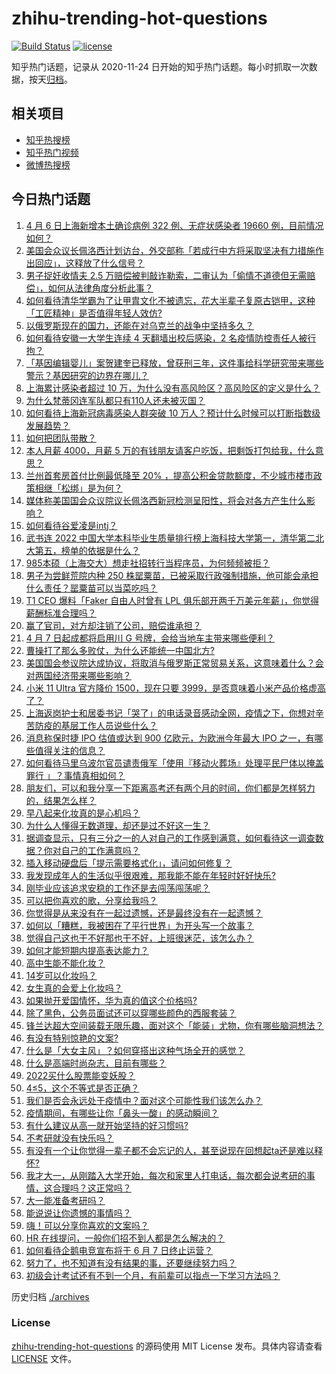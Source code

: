 # zhihu-trending-hot-questions

[![Build Status](https://github.com/justjavac/zhihu-trending-hot-questions/workflows/ci/badge.svg?branch=master)](https://github.com/justjavac/zhihu-trending-hot-questions/actions)
[![license](https://img.shields.io/github/license/justjavac/zhihu-trending-hot-questions)](https://github.com/justjavac/zhihu-trending-hot-questions/blob/master/LICENSE)

知乎热门话题，记录从 2020-11-24 日开始的知乎热门话题。每小时抓取一次数据，按天[归档](./archives)。

## 相关项目

- [知乎热搜榜](https://github.com/justjavac/zhihu-trending-top-search)
- [知乎热门视频](https://github.com/justjavac/zhihu-trending-hot-video)
- [微博热搜榜](https://github.com/justjavac/weibo-trending-hot-search)

## 今日热门话题

<!-- BEGIN -->
<!-- 最后更新时间 Fri Apr 08 2022 01:09:13 GMT+0800 (China Standard Time) -->

1. [4 月 6 日上海新增本土确诊病例 322 例、无症状感染者 19660 例，目前情况如何？](https://www.zhihu.com/question/526450322)
1. [美国会众议长佩洛西计划访台，外交部称「若成行中方将采取坚决有力措施作出回应」，这释放了什么信号？](https://www.zhihu.com/question/526535047)
1. [男子捉奸收情夫 2.5 万赔偿被判敲诈勒索，二审认为「偷情不道德但无需赔偿」，如何从法律角度分析此事？](https://www.zhihu.com/question/526332207)
1. [如何看待清华学霸为了让甲胄文化不被遗忘，花大半辈子复原古铠甲，这种「工匠精神」是否值得年轻人效仿?](https://www.zhihu.com/question/526406784)
1. [以俄罗斯现在的国力，还能在对乌克兰的战争中坚持多久？](https://www.zhihu.com/question/526458825)
1. [如何看待安徽一大学生连续 4 天翻墙出校后感染，2 名疫情防控责任人被行拘？](https://www.zhihu.com/question/526490321)
1. [「基因编辑婴儿」案贺建奎已释放，曾获刑三年，这件事给科学研究带来哪些警示？基因研究的边界在哪儿？](https://www.zhihu.com/question/526499608)
1. [上海累计感染者超过 10 万，为什么没有高风险区？高风险区的定义是什么？](https://www.zhihu.com/question/526257162)
1. [为什么梵蒂冈连军队都只有110人还未被灭国？](https://www.zhihu.com/question/431767839)
1. [如何看待上海新冠病毒感染人群突破 10 万人？预计什么时候可以打断指数级发展趋势？](https://www.zhihu.com/question/526454948)
1. [如何把团队带散？](https://www.zhihu.com/question/442522186)
1. [本人月薪 4000，月薪 5 万的有钱朋友请客户吃饭，把剩饭打包给我，什么意思？](https://www.zhihu.com/question/519940078)
1. [兰州首套房首付比例最低降至 20% ，提高公积金贷款额度，不少城市楼市政策相继「松绑」是为何？](https://www.zhihu.com/question/526208559)
1. [媒体称美国国会众议院议长佩洛西新冠检测呈阳性，将会对各方产生什么影响？](https://www.zhihu.com/question/526606067)
1. [如何看待谷爱凌是intj？](https://www.zhihu.com/question/525865971)
1. [武书连 2022 中国大学本科毕业生质量排行榜上海科技大学第一，清华第二北大第五，榜单的依据是什么？](https://www.zhihu.com/question/526295757)
1. [985本硕（上海交大）想走社招转行当程序员，为何频频被拒？](https://www.zhihu.com/question/525614193)
1. [男子为尝鲜荒院内种 250 株罂粟苗，已被采取行政强制措施，他可能会承担什么责任？罂粟苗可以当菜吃吗？](https://www.zhihu.com/question/526261037)
1. [T1 CEO 爆料「Faker 自由人时曾有 LPL 俱乐部开两千万美元年薪」，你觉得薪酬标准合理吗？](https://www.zhihu.com/question/526478232)
1. [赢了官司，对方却注销了公司，赔偿谁承担？](https://www.zhihu.com/question/492373442)
1. [4 月 7 日起成都将启用川 G 号牌，会给当地车主带来哪些便利？](https://www.zhihu.com/question/526286073)
1. [曹操打了那么多败仗，为什么还能统一中国北方?](https://www.zhihu.com/question/395318337)
1. [美国国会参议院达成协议，将取消与俄罗斯正常贸易关系，这意味着什么？会对两国经济带来哪些影响？](https://www.zhihu.com/question/526506716)
1. [小米 11 Ultra 官方降价 1500，现在只要 3999，是否意味着小米产品价格虚高了？](https://www.zhihu.com/question/524637493)
1. [上海返岗护士和居委书记「哭了」的电话录音感动全网，疫情之下，你想对辛苦防疫的基层工作人员说些什么？](https://www.zhihu.com/question/526303867)
1. [消息称保时捷 IPO 估值或达到 900 亿欧元，为欧洲今年最大 IPO 之一，有哪些值得关注的信息？](https://www.zhihu.com/question/526096899)
1. [如何看待马里乌波尔官员谴责俄军「使用『移动火葬场』处理平民尸体以掩盖罪行 」？事情真相如何？](https://www.zhihu.com/question/526489725)
1. [朋友们，可以和我分享一下距离高考还有两个月的时间，你们都是怎样努力的，结果怎么样？](https://www.zhihu.com/question/526578927)
1. [早八起来化妆真的是心机吗？](https://www.zhihu.com/question/524553802)
1. [为什么人懂得无数道理，却还是过不好这一生？](https://www.zhihu.com/question/526022774)
1. [据调查显示，只有三分之一的人对自己的工作感到满意，如何看待这一调查数据？你对自己的工作满意吗？](https://www.zhihu.com/question/525426429)
1. [插入移动硬盘后「提示需要格式化」，请问如何修复？](https://www.zhihu.com/question/19907376)
1. [我发现成年人的生活似乎很艰难，那我能不能在年轻时好好快乐?](https://www.zhihu.com/question/526263390)
1. [刚毕业应该追求安稳的工作还是去闯荡闯荡呢？](https://www.zhihu.com/question/526050387)
1. [可以把你喜欢的歌，分享给我吗？](https://www.zhihu.com/question/526034968)
1. [你觉得是从来没有在一起过遗憾，还是最终没有在一起遗憾？](https://www.zhihu.com/question/525927042)
1. [如何以「糟糕，我被困在了平行世界」为开头写一个故事？](https://www.zhihu.com/question/520714367)
1. [觉得自己这也干不好那也干不好，上班很迷茫，该怎么办？](https://www.zhihu.com/question/523407131)
1. [如何才能短期内提高表达能力？](https://www.zhihu.com/question/519900171)
1. [高中生能不能化妆？](https://www.zhihu.com/question/523508225)
1. [14岁可以化妆吗？](https://www.zhihu.com/question/524268119)
1. [女生真的会爱上化妆吗？](https://www.zhihu.com/question/525381371)
1. [如果抛开爱国情怀，华为真的值这个价格吗?](https://www.zhihu.com/question/515222534)
1. [除了黑色，公务员面试还可以穿哪些颜色的西服套装？](https://www.zhihu.com/question/524192153)
1. [锋兰达超大空间装载无限乐趣，面对这个「能装」尤物，你有哪些脑洞想法？](https://www.zhihu.com/question/519546166)
1. [有没有特别惊艳的文案?](https://www.zhihu.com/question/523048702)
1. [什么是「大女主风」？如何穿搭出这种气场全开的感觉？](https://www.zhihu.com/question/519558754)
1. [什么是高端时尚杂志，目前有哪些？](https://www.zhihu.com/question/26879752)
1. [2022买什么股票能变妖股？](https://www.zhihu.com/question/524745583)
1. [4≤5，这个不等式是否正确？](https://www.zhihu.com/question/520416482)
1. [我们是否会永远处于疫情中？面对这个可能性我们该怎么办？](https://www.zhihu.com/question/526158865)
1. [疫情期间，有哪些让你「鼻头一酸」的感动瞬间？](https://www.zhihu.com/question/372523252)
1. [有什么建议从高一就开始坚持的好习惯吗?](https://www.zhihu.com/question/466473902)
1. [不考研就没有快乐吗？](https://www.zhihu.com/question/526511348)
1. [有没有一个让你觉得一辈子都不会忘记的人，甚至说现在回想起ta还是难以释怀?](https://www.zhihu.com/question/526414441)
1. [我才大一，从刚踏入大学开始，每次和家里人打电话，每次都会说考研的事情，这合理吗？这正常吗？](https://www.zhihu.com/question/526535611)
1. [大一能准备考研吗？](https://www.zhihu.com/question/526375497)
1. [能说说让你遗憾的事情吗？](https://www.zhihu.com/question/526391450)
1. [嗨！可以分享你喜欢的文案吗？](https://www.zhihu.com/question/526404574)
1. [HR 在线提问，一般你们招不到人都是怎么解决的？](https://www.zhihu.com/question/451837740)
1. [如何看待企鹅电竞宣布将于 6 月 7 日终止运营？](https://www.zhihu.com/question/526509555)
1. [努力了，也不知道有没有结果的事，还要继续努力吗？](https://www.zhihu.com/question/526132369)
1. [初级会计考试还有不到一个月，有前辈可以指点一下学习方法吗？](https://www.zhihu.com/question/454042069)

<!-- END -->

历史归档 [./archives](./archives)

### License

[zhihu-trending-hot-questions](https://github.com/justjavac/zhihu-trending-hot-questions)
的源码使用 MIT License 发布。具体内容请查看 [LICENSE](./LICENSE) 文件。
